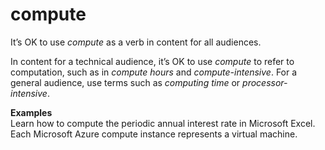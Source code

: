 # compute

It’s OK to use *compute* as a verb in content for all audiences.

In content for a technical audience, it’s OK to use *compute* to refer to computation, such as in *compute hours* and *compute-intensive*. For a general audience, use terms such as *computing time* or *processor-intensive*.

**Examples**  
Learn how to compute the periodic annual interest rate in Microsoft Excel.   
Each Microsoft Azure compute instance represents a virtual machine.  

